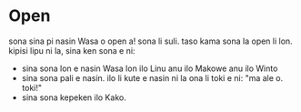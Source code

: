 # Open

sona sina pi nasin Wasa o open a! sona li suli. taso kama sona la open li lon. kipisi lipu ni la, sina ken sona e ni:

* sina sona lon e nasin Wasa lon ilo Linu anu ilo Makowe anu ilo Winto
* sina sona pali e nasin. ilo li kute e nasin ni la ona li toki e ni: "ma ale o. toki!"
* sina sona kepeken ilo Kako. <!-- o toki e ilo Kako -->
